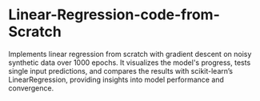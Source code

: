 # Linear-Regression-code-from-Scratch
Implements linear regression from scratch with gradient descent on noisy synthetic data over 1000 epochs. It visualizes the model's progress, tests single input predictions, and compares the results with scikit-learn’s LinearRegression, providing insights into model performance and convergence.
